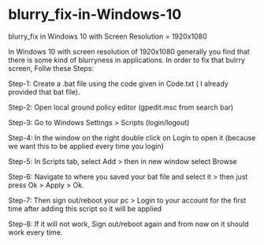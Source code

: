 # blurry_fix-in-Windows-10
blurry_fix in Windows 10 with Screen Resolution = 1920x1080

In Windows 10 with screen resolution of 1920x1080 generally you find that there is some kind of blurryness in applications.
In order to fix that bulrry screen,
Follw these Steps:

Step-1: Create a .bat file using the code given in Code.txt ( I already provided that bat file).

Step-2: Open local ground policy editor (gpedit.msc from search bar)

Step-3: Go to Windows Settings > Scripts (login/logout) 

Step-4: In the window on the right double click on Login to open it (because we want this to be applied every time you login)

Step-5: In Scripts tab, select Add > then in new window select Browse

Step-6: Navigate to where you saved your bat file and select it > then just press Ok > Apply > Ok.

Step-7: Then sign out/reboot your pc > Login to your account for the first time after adding this script so it will be applied

Step-8: If it will not work, Sign out/reboot again and from now on it should work every time.

